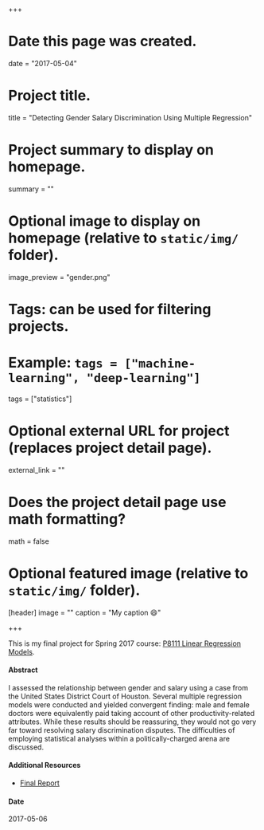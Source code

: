 +++
# Date this page was created.
date = "2017-05-04"

# Project title.
title = "Detecting Gender Salary Discrimination Using Multiple Regression"

# Project summary to display on homepage.
summary = ""

# Optional image to display on homepage (relative to `static/img/` folder).
image_preview = "gender.png"

# Tags: can be used for filtering projects.
# Example: `tags = ["machine-learning", "deep-learning"]`
tags = ["statistics"]

# Optional external URL for project (replaces project detail page).
external_link = ""

# Does the project detail page use math formatting?
math = false

# Optional featured image (relative to `static/img/` folder).
[header]
image = ""
caption = "My caption :smile:"

+++

This is my final project for Spring 2017 course: [P8111 Linear Regression Models](http://jeffgoldsmith.com/P8111/).

#### Abstract

I assessed the relationship between gender and salary using a case from the United States District Court of Houston. Several multiple regression models were conducted and yielded convergent finding: male and female doctors were equivalently paid taking account of other productivity-related attributes. While these results should be reassuring, they would not go very far toward resolving salary discrimination disputes. The difficulties of employing statistical analyses within a politically-charged arena are discussed.

#### Additional Resources

- [Final Report](/pdf/P8111_Final_Project.pdf)

#### Date
2017-05-06